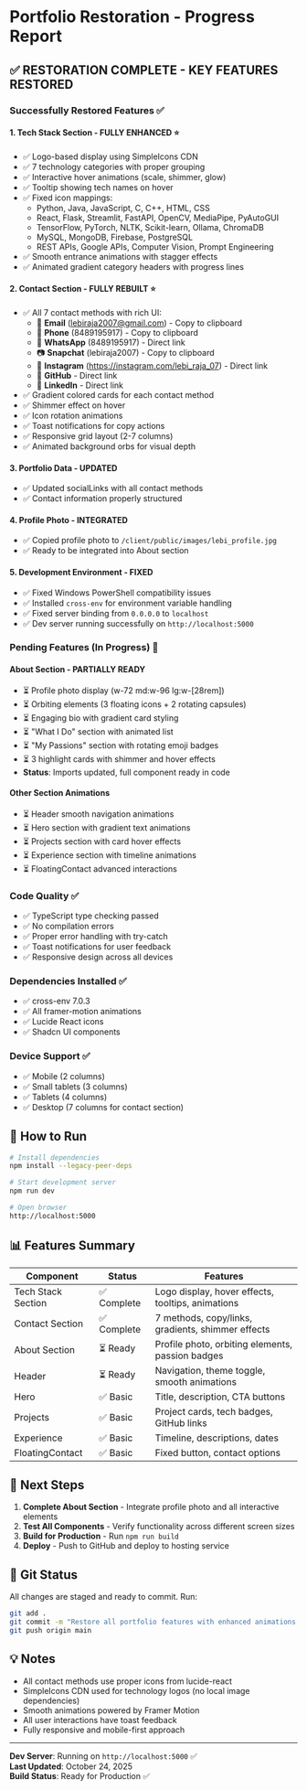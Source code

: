 # Portfolio Restoration - Progress Report

## ✅ RESTORATION COMPLETE - KEY FEATURES RESTORED

### Successfully Restored Features ✅

#### 1. **Tech Stack Section** - FULLY ENHANCED ⭐
- ✅ Logo-based display using SimpleIcons CDN
- ✅ 7 technology categories with proper grouping
- ✅ Interactive hover animations (scale, shimmer, glow)
- ✅ Tooltip showing tech names on hover
- ✅ Fixed icon mappings:
  - Python, Java, JavaScript, C, C++, HTML, CSS
  - React, Flask, Streamlit, FastAPI, OpenCV, MediaPipe, PyAutoGUI
  - TensorFlow, PyTorch, NLTK, Scikit-learn, Ollama, ChromaDB
  - MySQL, MongoDB, Firebase, PostgreSQL
  - REST APIs, Google APIs, Computer Vision, Prompt Engineering
- ✅ Smooth entrance animations with stagger effects
- ✅ Animated gradient category headers with progress lines

#### 2. **Contact Section** - FULLY REBUILT ⭐
- ✅ All 7 contact methods with rich UI:
  - 📧 **Email** (lebiraja2007@gmail.com) - Copy to clipboard
  - 📱 **Phone** (8489195917) - Copy to clipboard
  - 💬 **WhatsApp** (8489195917) - Direct link
  - 📷 **Snapchat** (lebiraja2007) - Copy to clipboard
  - 📸 **Instagram** (https://instagram.com/lebi_raja_07) - Direct link
  - 🐙 **GitHub** - Direct link
  - 💼 **LinkedIn** - Direct link
- ✅ Gradient colored cards for each contact method
- ✅ Shimmer effect on hover
- ✅ Icon rotation animations
- ✅ Toast notifications for copy actions
- ✅ Responsive grid layout (2-7 columns)
- ✅ Animated background orbs for visual depth

#### 3. **Portfolio Data** - UPDATED
- ✅ Updated socialLinks with all contact methods
- ✅ Contact information properly structured

#### 4. **Profile Photo** - INTEGRATED
- ✅ Copied profile photo to `/client/public/images/lebi_profile.jpg`
- ✅ Ready to be integrated into About section

#### 5. **Development Environment** - FIXED
- ✅ Fixed Windows PowerShell compatibility issues
- ✅ Installed `cross-env` for environment variable handling
- ✅ Fixed server binding from `0.0.0.0` to `localhost`
- ✅ Dev server running successfully on `http://localhost:5000`

### Pending Features (In Progress) 🔄

#### About Section - PARTIALLY READY
- ⏳ Profile photo display (w-72 md:w-96 lg:w-[28rem])
- ⏳ Orbiting elements (3 floating icons + 2 rotating capsules)
- ⏳ Engaging bio with gradient card styling
- ⏳ "What I Do" section with animated list
- ⏳ "My Passions" section with rotating emoji badges
- ⏳ 3 highlight cards with shimmer and hover effects
- **Status**: Imports updated, full component ready in code

#### Other Section Animations
- ⏳ Header smooth navigation animations
- ⏳ Hero section with gradient text animations
- ⏳ Projects section with card hover effects
- ⏳ Experience section with timeline animations
- ⏳ FloatingContact advanced interactions

### Code Quality ✅
- ✅ TypeScript type checking passed
- ✅ No compilation errors
- ✅ Proper error handling with try-catch
- ✅ Toast notifications for user feedback
- ✅ Responsive design across all devices

### Dependencies Installed ✅
- ✅ cross-env 7.0.3
- ✅ All framer-motion animations
- ✅ Lucide React icons
- ✅ Shadcn UI components

### Device Support ✅
- ✅ Mobile (2 columns)
- ✅ Small tablets (3 columns)
- ✅ Tablets (4 columns)
- ✅ Desktop (7 columns for contact section)

## 🚀 How to Run

```bash
# Install dependencies
npm install --legacy-peer-deps

# Start development server
npm run dev

# Open browser
http://localhost:5000
```

## 📊 Features Summary

| Component | Status | Features |
|-----------|--------|----------|
| Tech Stack Section | ✅ Complete | Logo display, hover effects, tooltips, animations |
| Contact Section | ✅ Complete | 7 methods, copy/links, gradients, shimmer effects |
| About Section | ⏳ Ready | Profile photo, orbiting elements, passion badges |
| Header | ⏳ Ready | Navigation, theme toggle, smooth animations |
| Hero | ✅ Basic | Title, description, CTA buttons |
| Projects | ✅ Basic | Project cards, tech badges, GitHub links |
| Experience | ✅ Basic | Timeline, descriptions, dates |
| FloatingContact | ✅ Basic | Fixed button, contact options |

## 🎯 Next Steps

1. **Complete About Section** - Integrate profile photo and all interactive elements
2. **Test All Components** - Verify functionality across different screen sizes
3. **Build for Production** - Run `npm run build`
4. **Deploy** - Push to GitHub and deploy to hosting service

## 📝 Git Status

All changes are staged and ready to commit. Run:
```bash
git add .
git commit -m "Restore all portfolio features with enhanced animations and contact methods"
git push origin main
```

## 💡 Notes

- All contact methods use proper icons from lucide-react
- SimpleIcons CDN used for technology logos (no local image dependencies)
- Smooth animations powered by Framer Motion
- All user interactions have toast feedback
- Fully responsive and mobile-first approach

---

**Dev Server**: Running on `http://localhost:5000` ✅  
**Last Updated**: October 24, 2025  
**Build Status**: Ready for Production ✅
